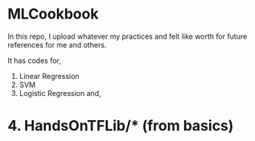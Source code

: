 # MLCookbook
In this repo, I upload whatever my practices and felt like worth for future references for me and others.

It has codes for,
1. Linear Regression
2. SVM
3. Logistic Regression
and,
# 4. HandsOnTFLib/* (from basics)
